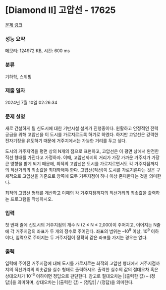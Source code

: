 # [Diamond II] 고압선 - 17625 

[문제 링크](https://www.acmicpc.net/problem/17625) 

### 성능 요약

메모리: 124972 KB, 시간: 600 ms

### 분류

기하학, 스위핑

### 제출 일자

2024년 7월 10일 02:26:34

### 문제 설명

<p>새로 건설하게 될 신도시에 대한 기반시설 설계가 진행중이다. 원활하고 안정적인 전력 공급을 위해 고압선을 이 도시를 가로지르도록 하기로 하였다. 하지만 고압선은 강력한 전자기장을 유도하기 때문에 거주지에서는 가능한 거리를 두고 싶다.</p>

<p>도시의 거주지역을 평면 상의 N개의 점으로 표현하고, 고압선은 이 평면 상에서 완전한 직선 형태를 가진다고 가정하자. 이때, 고압선까지의 거리가 가장 가까운 거주지가 가장 큰 영향을 받게 되기 때문에, 최적의 고압선은 도시를 가로지르면서도 각 거주지점까지의 직선거리의 최솟값을 최대화해야 한다. 고압선(직선)이 도시를 가로지른다는 것은 구체적으로 고압선을 기준으로 양쪽에 모두 거주지점이 하나 이상 존재한다는 것을 의미한다.</p>

<p>최적의 고압선 형태를 계산하고 이때의 각 거주지점까지의 직선거리의 최솟값을 출력하는 프로그램을 작성하시오.</p>

### 입력 

 <p>첫 번째 줄에 신도시의 거주지점의 개수 N (2 ≤ N ≤ 2,000)이 주어지고, 이어지는 N줄에 각 거주지점의 좌표가 두 개의 정수로 주어진다. 좌표의 범위는 –10<sup>9</sup> 이상, 10<sup>9</sup> 이하이다, 입력으로 주어지는 두 거주지점이 정확히 같은 좌표를 가지는 경우는 없다.</p>

### 출력 

 <p>입력에 주어진 거주지점에 대해 도시를 가로지르는 최적의 고압선 형태에서 거주지점까지의 직선거리의 최솟값을 실수 형태로 출력하시오. 출력한 실수의 값의 절대오차 혹은 상대오차가 10<sup>-6</sup> 이하이면 정답으로 판단한다. 참고로 절대오차는 |(출력한 값) – (정답)|을 의미하며, 상대오차는 |(출력한 값) – (정답)| / (정답)을 의미한다.</p>

